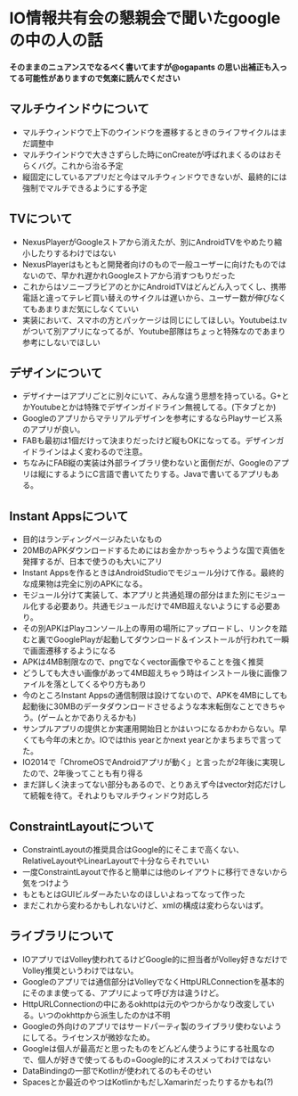# IO情報共有会の懇親会で聞いたgoogleの中の人の話

**そのままのニュアンスでなるべく書いてますが@ogapants の思い出補正も入ってる可能性がありますので気楽に読んでください**

## マルチウインドウについて
- マルチウィンドウで上下のウインドウを遷移するときのライフサイクルはまだ調整中
- マルチウインドウで大きさずらした時にonCreateが呼ばれまくるのはおそらくバグ。これから治る予定
- 縦固定にしているアプリだと今はマルチウィンドウできないが、最終的には強制でマルチできるようにする予定

## TVについて
- NexusPlayerがGoogleストアから消えたが、別にAndroidTVをやめたり縮小したりするわけではない
- NexusPlayerはもともと開発者向けのもので一般ユーザーに向けたものではないので、早かれ遅かれGoogleストアから消すつもりだった
- これからはソニーブラビアのとかにAndroidTVはどんどん入ってくし、携帯電話と違ってテレビ買い替えのサイクルは遅いから、ユーザー数が伸びなくてもあまりまだ気にしなくていい
- 実装において、スマホの方とパッケージは同じにしてほしい。Youtubeは.tvがついて別アプリになってるが、Youtube部隊はちょっと特殊なのであまり参考にしないでほしい

## デザインについて
- デザイナーはアプリごとに別々にいて、みんな違う思想を持っている。G+とかYoutubeとかは特殊でデザインガイドライン無視してる。(下タブとか)
- Googleのアプリからマテリアルデザインを参考にするならPlayサービス系のアプリが良い。
- FABも最初は1個だけって決まりだったけど縦もOKになってる。デザインガイドラインはよく変わるので注意。
- ちなみにFAB縦の実装は外部ライブラリ使わないと面倒だが、Googleのアプリは縦にするようにC言語で書いてたりする。Javaで書いてるアプリもある。

## Instant Appsについて
- 目的はランディングページみたいなもの
- 20MBのAPKダウンロードするためにはお金かかっちゃうような国で真価を発揮するが、日本で使うのも大いにアリ
- Instant Appsを作るときはAndroidStudioでモジュール分けて作る。最終的な成果物は完全に別のAPKになる。
- モジュール分けて実装して、本アプリと共通処理の部分はまた別にモジュール化する必要あり。共通モジュールだけで4MB超えないようにする必要あり。
- その別APKはPlayコンソール上の専用の場所にアップロードし、リンクを踏むと裏でGooglePlayが起動してダウンロード＆インストールが行われて一瞬で画面遷移するようになる
- APKは4MB制限なので、pngでなくvector画像でやることを強く推奨
- どうしても大きい画像があって4MB超えちゃう時はインストール後に画像ファイルを落としてくるやり方もあり
- 今のところInstant Appsの通信制限は設けてないので、APKを4MBにしても起動後に30MBのデータダウンロードさせるような本末転倒なことできちゃう。(ゲームとかでありえるかも)
- サンプルアプリの提供とか実運用開始日とかはいつになるかわからない。早くても今年の末とか。IOではthis yearとかnext yearとかまちまちで言ってた。
- IO2014で「ChromeOSでAndroidアプリが動く」と言ったが2年後に実現したので、2年後ってことも有り得る
- まだ詳しく決まってない部分もあるので、とりあえず今はvector対応だけして続報を待て。それよりもマルチウィンドウ対応しろ

## ConstraintLayoutについて
- ConstraintLayoutの推奨具合はGoogle的にそこまで高くない、RelativeLayoutやLinearLayoutで十分ならそれでいい
- 一度ConstraintLayoutで作ると簡単には他のレイアウトに移行できないから気をつけよう
- もともとはGUIビルダーみたいなのほしいよねってなって作った
- まだこれから変わるかもしれないけど、xmlの構成は変わらないはず。

<!-- ## Firebase
- GCMは完全にFCMと化す。
- GoogleAnalyticsはFirebaseAnalyticsとなる。GoogleAnalyticsPremiumな機能は料金かかるはず？料金表見る -->

## ライブラリについて
- IOアプリではVolley使われてるけどGoogle的に担当者がVolley好きなだけでVolley推奨というわけではない。
- Googleのアプリでは通信部分はVolleyでなくHttpURLConnectionを基本的にそのまま使ってる、アプリによって呼び方は違うけど。
- HttpURLConnectionの中にあるokhttpは元のやつからかなり改変している。いつのokhttpから派生したのかは不明
- Googleの外向けのアプリではサードパーティ製のライブラリ使わないようにしてる。ライセンスが微妙なため。
- Googleは個人が最高だと思ったものをどんどん使うようにする社風なので、個人が好きで使ってるもの=Google的にオススメってわけではない
- DataBindingの一部でKotlinが使われてるのもそのせい
- Spacesとか最近のやつはKotlinかもだしXamarinだったりするかもね(?)
